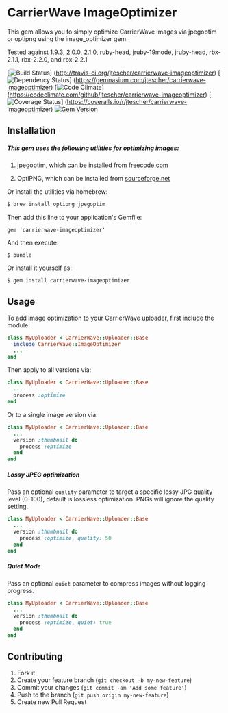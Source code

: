 # CarrierWave ImageOptimizer

This gem allows you to simply optimize CarrierWave images via jpegoptim or optipng using the image_optimizer gem.

Tested against 1.9.3, 2.0.0, 2.1.0, ruby-head, jruby-19mode, jruby-head, rbx-2.1.1, rbx-2.2.0, and rbx-2.2.1

[![Build Status](https://secure.travis-ci.org/jtescher/carrierwave-imageoptimizer.png)]
(http://travis-ci.org/jtescher/carrierwave-imageoptimizer)
[![Dependency Status](https://gemnasium.com/jtescher/carrierwave-imageoptimizer.png)]
(https://gemnasium.com/jtescher/carrierwave-imageoptimizer)
[![Code Climate](https://codeclimate.com/github/jtescher/carrierwave-imageoptimizer.png)]
(https://codeclimate.com/github/jtescher/carrierwave-imageoptimizer)
[![Coverage Status](https://coveralls.io/repos/jtescher/carrierwave-imageoptimizer/badge.png)]
(https://coveralls.io/r/jtescher/carrierwave-imageoptimizer)
[![Gem Version](https://badge.fury.io/rb/carrierwave-imageoptimizer.png)](http://badge.fury.io/rb/carrierwave-imageoptimizer)

## Installation

##### This gem uses the following utilities for optimizing images:

1. jpegoptim, which can be installed from [freecode.com](http://freecode.com/projects/jpegoptim)

2. OptiPNG, which can be installed from [sourceforge.net](http://optipng.sourceforge.net/)

Or install the utilities via homebrew:

```bash
$ brew install optipng jpegoptim
```

Then add this line to your application's Gemfile:

    gem 'carrierwave-imageoptimizer'

And then execute:

    $ bundle

Or install it yourself as:

    $ gem install carrierwave-imageoptimizer

## Usage

To add image optimization to your CarrierWave uploader, first include the module:

```ruby
class MyUploader < CarrierWave::Uploader::Base
  include CarrierWave::ImageOptimizer
  ...
end
```

Then apply to all versions via:

```ruby
class MyUploader < CarrierWave::Uploader::Base
  ...
  process :optimize
end
```

Or to a single image version via:

```ruby
class MyUploader < CarrierWave::Uploader::Base
  ...
  version :thumbnail do
    process :optimize
  end
end
```

##### Lossy JPEG optimization

Pass an optional `quality` parameter to target a specific lossy JPG quality level (0-100), default is lossless
optimization. PNGs will ignore the quality setting.

```ruby
class MyUploader < CarrierWave::Uploader::Base
  ...
  version :thumbnail do
    process :optimize, quality: 50
  end
end
```

##### Quiet Mode

Pass an optional `quiet` parameter to compress images without logging progress.

```ruby
class MyUploader < CarrierWave::Uploader::Base
  ...
  version :thumbnail do
    process :optimize, quiet: true
  end
end
```

## Contributing

1. Fork it
2. Create your feature branch (`git checkout -b my-new-feature`)
3. Commit your changes (`git commit -am 'Add some feature'`)
4. Push to the branch (`git push origin my-new-feature`)
5. Create new Pull Request
